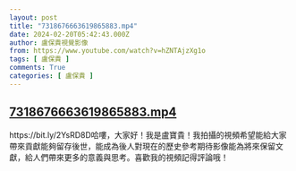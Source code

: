 ```yaml
---
layout: post
title: "7318676663619865883.mp4"
date: 2024-02-20T05:42:43.000Z
author: 盧保貴視覺影像
from: https://www.youtube.com/watch?v=hZNTAjzXg1o
tags: [ 盧保貴 ]
comments: True
categories: [ 盧保貴 ]
---
```

<!--1708407763000-->
[7318676663619865883.mp4](https://www.youtube.com/watch?v=hZNTAjzXg1o)
------

<div>
https://bit.ly/2YsRD8D哈嘍，大家好！我是盧寶貴！我拍攝的視頻希望能給大家帶來貢獻能夠留存後世，能成為後人對現在的歷史參考期待影像能為將來保留文獻，給人們帶來更多的意義與思考。喜歡我的視頻記得評論哦！
</div>
